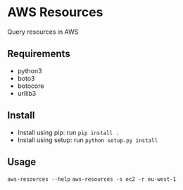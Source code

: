 # AWS Resources

Query resources in AWS

## Requirements

- python3
- boto3
- botocore
- urllib3

## Install

 - Install using pip: run `pip install .`
 - Install using setup: run `python setup.py install`

## Usage

`aws-resources --help`
`aws-resources -s ec2 -r eu-west-1`